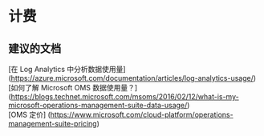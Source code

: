 
<properties
    pageTitle="billing"
    description="与计费相关的问题"
    service="microsoft.operationalinsights"
    resource="operationalinsightsaccounts"
    authors="adoylemsft"
    displayorder=""
    selfHelpType="generic"
    supportTopicIds="32536481"
    resourceTags=""
    productPesIds="15725"
    cloudEnvironments="public, Blackforest, Fairfax"
/>


# 计费


## **建议的文档**
[在 Log Analytics 中分析数据使用量] (https://azure.microsoft.com/documentation/articles/log-analytics-usage/) <br>
[如何了解 Microsoft OMS 数据使用量？] (https://blogs.technet.microsoft.com/msoms/2016/02/12/what-is-my-microsoft-operations-management-suite-data-usage/) <br>
[OMS 定价] (https://www.microsoft.com/cloud-platform/operations-management-suite-pricing)


<!--HONumber=Oct16_HO4-->


